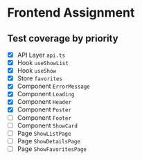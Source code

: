 # Frontend Assignment

## Test coverage by priority

- [x] API Layer `api.ts`
- [x] Hook `useShowList`
- [x] Hook `useShow`
- [x] Store `favorites`
- [x] Component `ErrorMessage`
- [x] Component `Loading`
- [x] Component `Header`
- [x] Component `Poster`
- [ ] Component `Footer`
- [ ] Component `ShowCard`
- [ ] Page `ShowListPage`
- [ ] Page `ShowDetailsPage`
- [ ] Page `ShowFavoritesPage`
